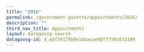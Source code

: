 ```yaml
---
title: "2016"
permalink: /government-gazette/appointments/2016/
description: ""
third_nav_title: Appointments
layout: datagovsg-search
datagovsg-id: d_e8f39179b0e14bacae90f7750a573109
---
```

